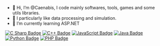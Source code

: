 - 👋 Hi, I’m @Caenabis, I code mainly softwares, tools, games and some utils libraries.
- 👀 I particularly like data processing and simulation.
- 🌱 I’m currently learning ASP.NET

<p><a target="_blank" rel="noopener noreferrer" href="https://camo.githubusercontent.com/310b45f45b45d4e811b9856595a4432edbed841e8bb21e9ac60967ef57c07604/68747470733a2f2f696d672e736869656c64732e696f2f62616467652f4325323053686172702d3233393132303f6c6f676f3d637368617270266c6f676f436f6c6f723d666666267374796c653d666f722d7468652d6261646765"><img src="https://camo.githubusercontent.com/310b45f45b45d4e811b9856595a4432edbed841e8bb21e9ac60967ef57c07604/68747470733a2f2f696d672e736869656c64732e696f2f62616467652f4325323053686172702d3233393132303f6c6f676f3d637368617270266c6f676f436f6c6f723d666666267374796c653d666f722d7468652d6261646765" alt="C Sharp Badge" data-canonical-src="https://img.shields.io/badge/C%20Sharp-239120?logo=csharp&amp;logoColor=fff&amp;style=for-the-badge" style="max-width: 100%;"></a>
<a target="_blank" rel="noopener noreferrer" href="https://camo.githubusercontent.com/8e4edcb4f7ca346b181bef2bcdc0e21592c862584f324b5ee2ad3c8ece9f5a25/68747470733a2f2f696d672e736869656c64732e696f2f62616467652f432532422532422d3030353939433f6c6f676f3d63706c7573706c7573266c6f676f436f6c6f723d666666267374796c653d666f722d7468652d6261646765"><img src="https://camo.githubusercontent.com/8e4edcb4f7ca346b181bef2bcdc0e21592c862584f324b5ee2ad3c8ece9f5a25/68747470733a2f2f696d672e736869656c64732e696f2f62616467652f432532422532422d3030353939433f6c6f676f3d63706c7573706c7573266c6f676f436f6c6f723d666666267374796c653d666f722d7468652d6261646765" alt="C++ Badge" data-canonical-src="https://img.shields.io/badge/C%2B%2B-00599C?logo=cplusplus&amp;logoColor=fff&amp;style=for-the-badge" style="max-width: 100%;"></a>
<a target="_blank" rel="noopener noreferrer" href="https://camo.githubusercontent.com/dda25e730fcdd4ce0aad6ae95900eab14544cb73072c88acdf5332fc91e0500f/68747470733a2f2f696d672e736869656c64732e696f2f62616467652f4a6176615363726970742d4637444631453f6c6f676f3d6a617661736372697074266c6f676f436f6c6f723d303030267374796c653d666f722d7468652d6261646765"><img src="https://camo.githubusercontent.com/dda25e730fcdd4ce0aad6ae95900eab14544cb73072c88acdf5332fc91e0500f/68747470733a2f2f696d672e736869656c64732e696f2f62616467652f4a6176615363726970742d4637444631453f6c6f676f3d6a617661736372697074266c6f676f436f6c6f723d303030267374796c653d666f722d7468652d6261646765" alt="JavaScript Badge" data-canonical-src="https://img.shields.io/badge/JavaScript-F7DF1E?logo=javascript&amp;logoColor=000&amp;style=for-the-badge" style="max-width: 100%;"></a>
<a target="_blank" rel="noopener noreferrer" href="https://camo.githubusercontent.com/77715c9635553ba7ea61c6b49306216f75f160dc38e1ef65f2f515cc40e587cb/68747470733a2f2f696d672e736869656c64732e696f2f62616467652f4a6176612d3030373339363f6c6f676f3d6a617661266c6f676f436f6c6f723d666666267374796c653d666f722d7468652d6261646765"><img src="https://camo.githubusercontent.com/77715c9635553ba7ea61c6b49306216f75f160dc38e1ef65f2f515cc40e587cb/68747470733a2f2f696d672e736869656c64732e696f2f62616467652f4a6176612d3030373339363f6c6f676f3d6a617661266c6f676f436f6c6f723d666666267374796c653d666f722d7468652d6261646765" alt="Java Badge" data-canonical-src="https://img.shields.io/badge/Java-007396?logo=java&amp;logoColor=fff&amp;style=for-the-badge" style="max-width: 100%;"></a>
<a target="_blank" rel="noopener noreferrer" href="https://camo.githubusercontent.com/3c81155476f1538bc832e708f30e1b3eecc2cb418193ebbeaf50bcae7048853a/68747470733a2f2f696d672e736869656c64732e696f2f62616467652f507974686f6e2d3337373641423f6c6f676f3d707974686f6e266c6f676f436f6c6f723d666666267374796c653d666f722d7468652d6261646765"><img src="https://camo.githubusercontent.com/3c81155476f1538bc832e708f30e1b3eecc2cb418193ebbeaf50bcae7048853a/68747470733a2f2f696d672e736869656c64732e696f2f62616467652f507974686f6e2d3337373641423f6c6f676f3d707974686f6e266c6f676f436f6c6f723d666666267374796c653d666f722d7468652d6261646765" alt="Python Badge" data-canonical-src="https://img.shields.io/badge/Python-3776AB?logo=python&amp;logoColor=fff&amp;style=for-the-badge" style="max-width: 100%;"></a>
<a target="_blank" rel="noopener noreferrer" href="https://camo.githubusercontent.com/7e53612304e93fd96fb83701f05e4d4a6d3347215487d7e6118cc54e4fa05925/68747470733a2f2f696d672e736869656c64732e696f2f62616467652f5048502d3737374242343f6c6f676f3d706870266c6f676f436f6c6f723d666666267374796c653d666f722d7468652d6261646765"><img src="https://camo.githubusercontent.com/7e53612304e93fd96fb83701f05e4d4a6d3347215487d7e6118cc54e4fa05925/68747470733a2f2f696d672e736869656c64732e696f2f62616467652f5048502d3737374242343f6c6f676f3d706870266c6f676f436f6c6f723d666666267374796c653d666f722d7468652d6261646765" alt="PHP Badge" data-canonical-src="https://img.shields.io/badge/PHP-777BB4?logo=php&amp;logoColor=fff&amp;style=for-the-badge" style="max-width: 100%;"></a></p>
